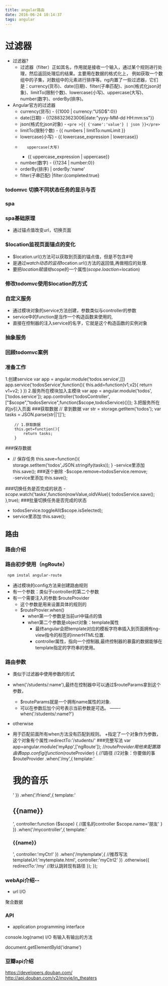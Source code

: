 ```yaml
---
title: angular路由
date: 2016-06-24 10:14:37
tags: angular
---
```


# 过滤器
- 过滤器?
    + 过滤器（filter）正如其名，作用就是接收一个输入，通过某个规则进行处理，然后返回处理后的结果。主要用在数据的格式化上，
    例如获取一个数组中的子集，对数组中的元素进行排序等。ng内置了一些过滤器，它们是：currency(货币)、date(日期)、filter(子串匹配)、json(格式化json对象)、limitTo(限制个数)、lowercase(小写)、uppercase(大写)、number(数字)、orderBy(排序)。
- Angular官方的过滤器
    +    currency(货币)
        - {{1000 | currency:"USD$":0}}
    +    date(日期)
        - {{1288323623006|date:"yyyy-MM-dd HH:mm:ss"}}
    +    json(格式化json对象)
        -  ` <pre >{{ {'name':'value'} | json }}</pre>  `
    +    limitTo(限制个数)
        -  {{ numbers | limitTo:numLimit }}
    +    lowercase(小写)
        -  {{ lowercase_expression | lowercase}}
    +        uppercase(大写)
        -  {{ uppercase_expression | uppercase}}
    +    number(数字)
        -  {{1234 | number:0}}
    +    orderBy(排序)
         | orderBy:'name'
    +    filter(子串匹配)
         |filter:{completed:true}
### todomvc 切换不同状态任务的显示与否
 
 
 
### spa
### spa基础原理
-  通过锚点值改变url，切换页面
### $location监视页面锚点的变化
- $location.url()方法可以获取到页面的锚点值，但是不包含#号
- 是通过$watch动态的监视$location.url()方法的返回值,再做相应的处理.
- 要把$location赋值给$scope的一个属性($scope.loaction=$location)
### 修改todomvc使用$location的方式
### 自定义服务
- 通过模块对象的service方法创建，参数类似与controller的参数
- service中的function是当作一个构造函数来使用的,
- 直接在控制器的注入service的名字，它就是这个构造函数的实例对象
 
### 抽象服务
### 回顾todomvc案例
### 准备工作
1.创建service
   var app = angular.module('todos.service',[])
  app.service('todosService',function(){
        this.add=function(v1,v2){
           return v1+v2;
        }
    })
2.服务所在模块加入主模块
   var app = angular.module('todos',['todos.service']);
   app.controller('todosController',["$scope","todosService",function($scope,todosService){}]);
3.把服务所在的js引入页面
###获取数据
        // 拿到数据
        var str = storage.getItem('todos');
        var tasks = JSON.parse(str||'[]');
 
        // 1.获取数据
        this.get=function(){
            return tasks;
        }
###保存数据
 -  // 保存任务
        this.save=function(){
            storage.setItem('todos',JSON.stringify(tasks));
        }
-service里添加
     this.save();
###逐个删除
-$scope.remove=todosService.remove;  
-service里添加
     this.save();    
 
###切换任务是否完成的状态
-$scope.$watch('tasks',function(nowValue,oldVAlue){
            todosService.save();
       },true);
###批量切换任务是否完成的状态
- todosService.toggleAll($scope.isSelected);
- service里添加
     this.save();
 
 
## 路由
 
### 路由介绍
 
 
### 路由初步使用（ngRoute）
` npm instal angular-route`
- 通过模块的config方法来创建路由规则
- 有一个参数：类似于controller的第二个参数
- 有一个需要注入的参数:$routeProvider
    + 这个参数是用来设置具体的规则的
    + $routeProvier.when()
        - when第一个参数是当前url中锚点的值
        - when第二个参数是object对象：template属性
            - 最终angular会把template对应的模板字符串插入到页面拥有ng-view指令的标签的innerHTML位置.
            - controller属性，指向一个控制器,最终控制器的暴露的数据能够在template指定的字符串的使用。
 
 
### 路由参数
- 类似于过滤器中使用参数的形式
- when('/students/:name'),最终在控制器中可以通过$routeParams拿到这个参数，
    + $routeParams就是一个拥有name属性的对象.
    + 可以在参数后加个问号表示当前参数是可选。
        ——- when('/students/:name?')
 
 
 
- otherwise
- 用于匹配前面所有when方法没有匹配到规则。
    +指定了一个对象作为参数，这个对象有个属性:redirectTo:'/students/'
###完整写法
    var app=angular.module('myApp',['ngRoute']);
    //$routeProvider用他来配置路由表
    app.config(function ($routeProvider) {
        //1路径
        //2对象：你要做的事
        $routeProvider
                .when('/my',{
                    template:'<h1>我的音乐</h1>'
                })
                .when('/friend',{
                    template:'<h2>{{name}}</h2>',
                    controller:function ($scope) {
                        //匿名的controller
                        $scope.name='朋友'
                    }
                })
                .when('/mycontroller',{
                    template:'<h3>{{name}}</h3>',
                    controller:'myCtrl'
                })
                .when('/mytemplate',{ //推荐写法
                    templateUrl:'mytemplate.html',
                    controller:'myCtrl2'
                })
                .otherwise({
                    redirectTo:'/my'   //默认跳转现有路径
                });
    });
### webApi介绍--
- url
I/O
 
聚合数据
 
### API
- application programming interface
 
console.log(name)
I/O 有输入有输出的方法
 
document.getElementById('idname')
 
### 豆瓣api介绍
https://developers.douban.com/
http://api.douban.com/v2/movie/in_theaters